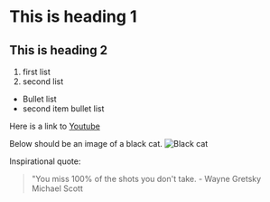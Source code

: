 # This is heading 1
## This is heading 2
1) first list
2) second list
+ Bullet list
+ second item bullet list

Here is a link to [Youtube](www.youtube.com)

Below should be an image of a black cat. 
![Black cat](https://snworksceo.imgix.net/ufa/01813891-c850-4172-bcce-2a701f59e063.sized-1000x1000.jpg?w=1000)

Inspirational quote:
> "You miss 100% of the shots you don't take. - Wayne Gretsky       
> Michael Scott


